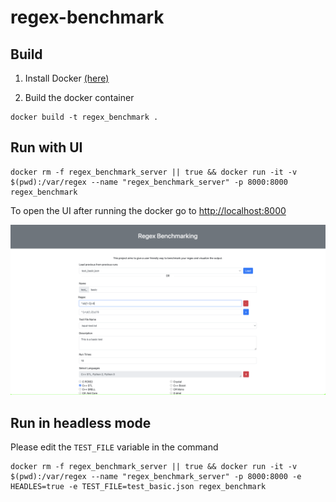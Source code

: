 # regex-benchmark


## Build
1. Install Docker [(here)](https://docs.docker.com/engine/install/)

2. Build the docker container
```
docker build -t regex_benchmark .
```

## Run with UI
```
docker rm -f regex_benchmark_server || true && docker run -it -v $(pwd):/var/regex --name "regex_benchmark_server" -p 8000:8000 regex_benchmark
```

To open the UI after running the docker go to [http://localhost:8000](http://localhost:8000)

![UI](ui.png)


## Run in headless mode

Please edit the `TEST_FILE` variable in the command
```
docker rm -f regex_benchmark_server || true && docker run -it -v $(pwd):/var/regex --name "regex_benchmark_server" -p 8000:8000 -e HEADLES=true -e TEST_FILE=test_basic.json regex_benchmark
```